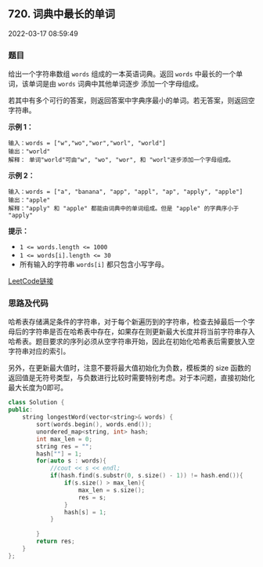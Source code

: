 ## 720. 词典中最长的单词

2022-03-17 08:59:49

### 题目

给出一个字符串数组 ``words`` 组成的一本英语词典。返回 ``words`` 中最长的一个单词，该单词是由 ``words`` 词典中其他单词逐步
添加一个字母组成。

若其中有多个可行的答案，则返回答案中字典序最小的单词。若无答案，则返回空字符串。



**示例 1：**

```
输入：words = ["w","wo","wor","worl", "world"]
输出："world"
解释： 单词"world"可由"w", "wo", "wor", 和 "worl"逐步添加一个字母组成。
```

**示例 2：**

```
输入：words = ["a", "banana", "app", "appl", "ap", "apply", "apple"]
输出："apple"
解释："apply" 和 "apple" 都能由词典中的单词组成。但是 "apple" 的字典序小于 "apply"
```



**提示：**


- ``1 <= words.length <= 1000``
- ``1 <= words[i].length <= 30``
- 所有输入的字符串 ``words[i]`` 都只包含小写字母。



[LeetCode链接](https://leetcode-cn.com/problems/longest-word-in-dictionary/)

### 思路及代码

哈希表存储满足条件的字符串，对于每个新遍历到的字符串，检查去掉最后一个字母后的字符串是否在哈希表中存在，如果存在则更新最大长度并将当前字符串存入哈希表。题目要求的序列必须从空字符串开始，因此在初始化哈希表后需要放入空字符串对应的索引。

另外，在更新最大值时，注意不要将最大值初始化为负数，模板类的 size 函数的返回值是无符号类型，与负数进行比较时需要特别考虑。对于本问题，直接初始化最大长度为0即可。


```cpp
class Solution {
public:
    string longestWord(vector<string>& words) {
        sort(words.begin(), words.end());
        unordered_map<string, int> hash;
        int max_len = 0;
        string res = "";
        hash[""] = 1;
        for(auto s : words){
            //cout << s << endl;
            if(hash.find(s.substr(0, s.size() - 1)) != hash.end()){
                if(s.size() > max_len){
                    max_len = s.size();
                    res = s;
                }
                hash[s] = 1;
            }
            
        }
        return res;
    }
};
```